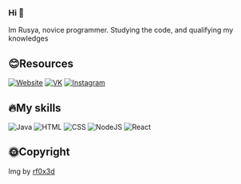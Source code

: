 ### Hi 👋
Im Rusya, novice programmer. Studying the code, and qualifying my knowledges



## 😊Resources
  [![Website](https://rf0x3d.su/maybe_assets/globe_outline_28.svg)](https://rusyaaaa.github.io/)
  [![VK](https://rf0x3d.su/maybe_assets/logo_vk_outline_28.svg)](https://vk.com/rusya_coder)
  [![Instagram](https://rf0x3d.su/maybe_assets/story_outline_28.svg)](https://www.instagram.com/rusya_coder/)



## 🔥My skills
![Java](https://rf0x3d.su/maybe_assets/language-java.svg)
![HTML](https://rf0x3d.su/maybe_assets/language-html5.svg)
![CSS](https://rf0x3d.su/maybe_assets/language-css3.svg)
![NodeJS](https://rf0x3d.su/maybe_assets/nodejs.svg)
![React](https://rf0x3d.su/maybe_assets/react.svg)

## 🌞Copyright
Img by [rf0x3d](https://github.com/rfoxxxy)
